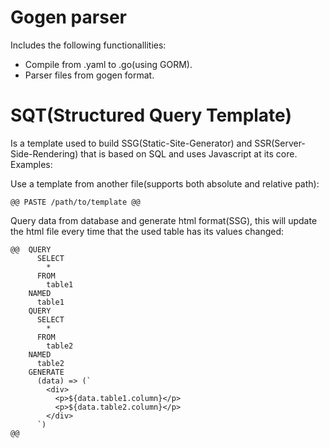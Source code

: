 # Gogen parser

Includes the following functionallities:
- Compile from .yaml to .go(using GORM).
- Parser files from gogen format.

# SQT(Structured Query Template)

Is a template used to build SSG(Static-Site-Generator) and SSR(Server-Side-Rendering) that is based on SQL and uses Javascript at its core. Examples:

Use a template from another file(supports both absolute and relative path):
```
@@ PASTE /path/to/template @@
```

Query data from database and generate html format(SSG), this will update the html file every time that the used table has its values changed:
```
@@  QUERY
      SELECT
        *
      FROM
        table1
    NAMED
      table1
    QUERY
      SELECT
        *
      FROM
        table2
    NAMED
      table2
    GENERATE
      (data) => (`
        <div>
          <p>${data.table1.column}</p>
          <p>${data.table2.column}</p>
        </div>
      `)
@@
```
